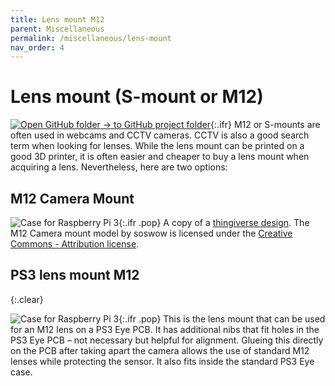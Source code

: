 ```yaml
---
title: Lens mount M12
parent: Miscellaneous
permalink: /miscellaneous/lens-mount
nav_order: 4
---
```


# Lens mount (S-mount or M12)

[![Open GitHub folder]({{site.baseurl}}/assets/img/GitHub-Mark-32px.png) → to GitHub project folder](https://github.com/reiserlab/Component-Design/tree/main/Miscellaneous/Holder_Tablet){:.ifr}
M12 or S-mounts are often used in webcams and CCTV cameras. CCTV is also a good search term when looking for lenses. While the lens mount can be printed on a good 3D printer, it is often easier and cheaper to buy a lens mount when acquiring a lens. Nevertheless, here are two options:

## M12 Camera Mount

![Case for Raspberry Pi 3]({{site.baseurl}}/assets/img/Miscellaneous/Lens-mount_M12/M12_Lens_Mount.png){:.ifr .pop}
A copy of a [thingiverse design](https://www.thingiverse.com/thing:2376689). The M12 Camera mount model by soswow is licensed under the [Creative Commons - Attribution license](http://creativecommons.org/licenses/by/3.0/).

## PS3 lens mount M12
{:.clear}

![Case for Raspberry Pi 3]({{site.baseurl}}/assets/img/Miscellaneous/Lens-mount_M12/Adapter_PS-eye_Lens-mount.png){:.ifr .pop}
This is the lens mount that can be used for an M12 lens on a PS3 Eye PCB. It has additional nibs that fit holes in the PS3 Eye PCB – not necessary but helpful for alignment. Glueing this directly on the PCB after taking apart the camera allows the use of standard M12 lenses while protecting the sensor. It also fits inside the standard PS3 Eye case.